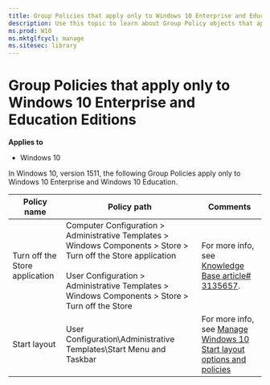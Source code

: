 ```yaml
---
title: Group Policies that apply only to Windows 10 Enterprise and Education Editions (Windows 10)
description: Use this topic to learn about Group Policy objects that apply only to Windows 10 Enterprise and Windows 10 Education.
ms.prod: W10
ms.mktglfcycl: manage
ms.sitesec: library
---
```


# Group Policies that apply only to Windows 10 Enterprise and Education Editions

**Applies to**

-   Windows 10

In Windows 10, version 1511, the following Group Policies apply only to Windows 10 Enterprise and Windows 10 Education.

| Policy name | Policy path | Comments |
| - | - | - |
| Turn off the Store application | Computer Configuration > Administrative Templates > Windows Components > Store > Turn off the Store application<br><br>User Configuration > Administrative Templates > Windows Components > Store > Turn off the Store | For more info, see [Knowledge Base article# 3135657](https://support.microsoft.com/en-us/kb/3135657). |
| Start layout | User Configuration\Administrative Templates\Start Menu and Taskbar | For more info, see [Manage Windows 10 Start layout options and policies](windows-10-start-layout-options-and-policies.md)  |